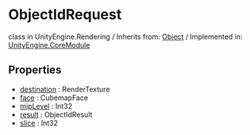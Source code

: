 # ObjectIdRequest
class in UnityEngine.Rendering
 / Inherits from: <a href="https://docs.unity3d.com/6000.0/Documentation/ScriptReference/Object.html">Object</a> / Implemented in: <a href="https://docs.unity3d.com/6000.0/Documentation/ScriptReference/UnityEngine.CoreModule.html">UnityEngine.CoreModule</a>

## Properties
- <a href="https://docs.unity3d.com/6000.0/Documentation/ScriptReference/ObjectIdRequest-destination.html">destination</a> : RenderTexture
- <a href="https://docs.unity3d.com/6000.0/Documentation/ScriptReference/ObjectIdRequest-face.html">face</a> : CubemapFace
- <a href="https://docs.unity3d.com/6000.0/Documentation/ScriptReference/ObjectIdRequest-mipLevel.html">mipLevel</a> : Int32
- <a href="https://docs.unity3d.com/6000.0/Documentation/ScriptReference/ObjectIdRequest-result.html">result</a> : ObjectIdResult
- <a href="https://docs.unity3d.com/6000.0/Documentation/ScriptReference/ObjectIdRequest-slice.html">slice</a> : Int32
